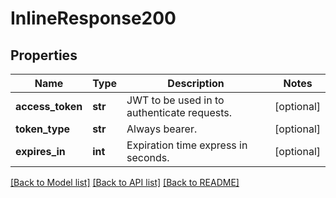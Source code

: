 # InlineResponse200

## Properties
Name | Type | Description | Notes
------------ | ------------- | ------------- | -------------
**access_token** | **str** | JWT to be used in to authenticate requests. | [optional] 
**token_type** | **str** | Always bearer. | [optional] 
**expires_in** | **int** | Expiration time express in seconds. | [optional] 

[[Back to Model list]](../README.md#documentation-for-models) [[Back to API list]](../README.md#documentation-for-api-endpoints) [[Back to README]](../README.md)


